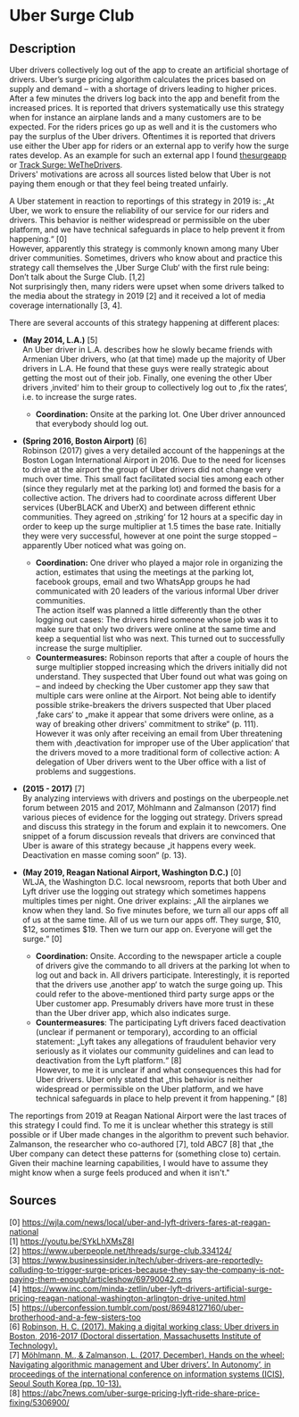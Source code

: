 # Uber Surge Club

## Description

Uber drivers collectively log out of the app to create an artificial shortage of drivers. Uber’s surge pricing algorithm calculates the prices based on supply and demand – with a shortage of drivers leading to higher prices. After a few minutes the drivers log back into the app and benefit from the increased prices. It is reported that drivers systematically use this strategy when for instance an airplane lands and a many customers are to be expected. For the riders prices go up as well and it is the customers who pay the surplus of the Uber drivers. Oftentimes it is reported that drivers use either the Uber app for riders or an external app to verify how the surge rates develop. As an example for such an external app I found [thesurgeapp](http://www.surgeapp.org/) or [Track Surge: WeTheDrivers](https://play.google.com/store/apps/details?id=net.jerryhuang.WeTheDrivers&hl=en_US).   
Drivers' motivations are across all sources listed below that Uber is not paying them enough or that they feel being treated unfairly.  

A Uber statement in reaction to reportings of this strategy in 2019 is: „At Uber, we work to ensure the reliability of our service for our riders and drivers. This behavior is neither widespread or permissible on the uber platform, and we have technical safeguards in place to help prevent it from happening.“ [0]   
However, apparently this strategy is commonly known among many Uber driver communities. Sometimes, drivers who know about and practice this strategy call themselves the ‚Uber Surge Club‘ with the first rule being: Don’t talk about the Surge Club. [1,2]   
Not surprisingly then, many riders were upset when some drivers talked to the media about the strategy in 2019 [2] and it received a lot of media coverage internationally [3, 4].

There are several accounts of this strategy happening at different places: 

* **(May 2014, L.A.)** [5]    
An Uber driver in L.A. describes how he slowly became friends with Armenian Uber drivers, who (at that time) made up the majority of Uber drivers in L.A. He found that these guys were really strategic about getting the most out of their job. Finally, one evening the other Uber drivers ‚invited‘ him to their group to collectively log out to ‚fix the rates‘, i.e. to increase the surge rates.   
    + **Coordination:** Onsite at the parking lot. One Uber driver announced that everybody should log out.  

* **(Spring 2016, Boston Airport)** [6]    
Robinson (2017) gives a very detailed account of the happenings at the Boston Logan International Airport in 2016. Due to the need for licenses to drive at the airport the group of Uber drivers did not change very much over time. This small fact facilitated social ties among each other (since they regularly met at the parking lot) and formed the basis for a collective action. The drivers had to coordinate across different Uber services (UberBLACK and UberX) and between different ethnic communities. They agreed on ‚striking‘ for 12 hours at a specific day in order to keep up the surge multiplier at 1.5 times the base rate. Initially they were very successful, however at one point the surge stopped – apparently Uber noticed what was going on.   
    + **Coordination:** One driver who played a major role in organizing the action, estimates that using the meetings at the parking lot, facebook groups, email and two WhatsApp groups he had communicated with 20 leaders of the various informal Uber driver communities.    
    The action itself was planned a little differently than the other logging out cases: The drivers hired someone whose job was it to make sure that only two drivers were online at the same time and keep a sequential list who was next. This turned out to successfully increase the surge multiplier.   
    + **Countermeasures:** Robinson reports that after a couple of hours the surge multiplier stopped increasing which the drivers initially did not understand. They suspected that Uber found out what was going on – and indeed by checking the Uber customer app they saw that multiple cars were online at the Airport. Not being able to identify possible strike-breakers the drivers suspected that Uber placed ‚fake cars‘ to „make it appear that some drivers were online, as a way of breaking other drivers' commitment to strike“ (p. 111).   
    However it was only after receiving an email from Uber threatening them with ‚deactivation for improper use of the Uber application‘ that the drivers moved to a more traditional form of collective action: A delegation of Uber drivers went to the Uber office with a list of problems and suggestions.  

* **(2015 - 2017)** [7]   
By analyzing interviews with drivers and postings on the uberpeople.net forum between 2015 and 2017, Möhlmann and Zalmanson (2017) find various pieces of evidence for the logging out strategy. Drivers spread and discuss this strategy in the forum and explain it to newcomers. One snippet of a forum discussion reveals that drivers are convinced that Uber is aware of this strategy because „it happens every week. Deactivation en masse coming soon“ (p. 13).  

* **(May 2019, Reagan National Airport, Washington D.C.)** [0]   
WLJA, the Washington D.C. local newsroom, reports that both Uber and Lyft driver use the logging out strategy which sometimes happens multiples times per night. One driver explains: „All the airplanes we know when they land. So five minutes before, we turn all our apps off all of us at the same time. All of us we turn our apps off. They surge, $10, $12, sometimes $19. Then we turn our app on. Everyone will get the surge.“ [0]  
    + **Coordination:** Onsite. According to the newspaper article a couple of drivers give the commando to all drivers at the parking lot when to log out and back in. All drivers participate. Interestingly, it is reported that the drivers use ‚another app‘ to watch the surge going up. This could refer to the above-mentioned third party surge apps or the Uber customer app. Presumably drivers have more trust in these than the Uber driver app, which also indicates surge.   
    + **Countermeasures**: The participating Lyft drivers faced deactivation (unclear if permanent or temporary), according to an official statement: „Lyft takes any allegations of fraudulent behavior very seriously as it violates our community guidelines and can lead to deactivation from the Lyft platform.“ [8]  
    However, to me it is unclear if and what consequences this had for Uber drivers. Uber only stated that „this behavior is neither widespread or permissible on the Uber platform, and we have technical safeguards in place to help prevent it from happening.“ [8]  

The reportings from 2019 at Reagan National Airport were the last traces of this strategy I could find. To me it is unclear whether this strategy is still possible or if Uber made changes in the algorithm to prevent such behavior.   
Zalmanson, the researcher who co-authored [7], told ABC7 [8] that „the Uber company can detect these patterns for (something close to) certain. Given their machine learning capabilities, I would have to assume they might know when a surge feels produced and when it isn't."   




## Sources

[0] https://wjla.com/news/local/uber-and-lyft-drivers-fares-at-reagan-national   
[1] https://youtu.be/SYkLhXMsZ8I   
[2] https://www.uberpeople.net/threads/surge-club.334124/   
[3] https://www.businessinsider.in/tech/uber-drivers-are-reportedly-colluding-to-trigger-surge-prices-because-they-say-the-company-is-not-paying-them-enough/articleshow/69790042.cms   
[4] https://www.inc.com/minda-zetlin/uber-lyft-drivers-artificial-surge-pricing-reagan-national-washington-arlington-drive-united.html   
[5] https://uberconfession.tumblr.com/post/86948127160/uber-brotherhood-and-a-few-sisters-too   
[6] [Robinson, H. C. (2017). Making a digital working class: Uber drivers in Boston, 2016-2017 (Doctoral dissertation, Massachusetts Institute of Technology).](http://hdl.handle.net/1721.1/113946)  
[7] [Möhlmann, M., & Zalmanson, L. (2017, December). Hands on the wheel: Navigating algorithmic management and Uber drivers’. In Autonomy’, in proceedings of the international conference on information systems (ICIS), Seoul South Korea (pp. 10-13).](https://www.researchgate.net/publication/319965259)     
[8] https://abc7news.com/uber-surge-pricing-lyft-ride-share-price-fixing/5306900/  
